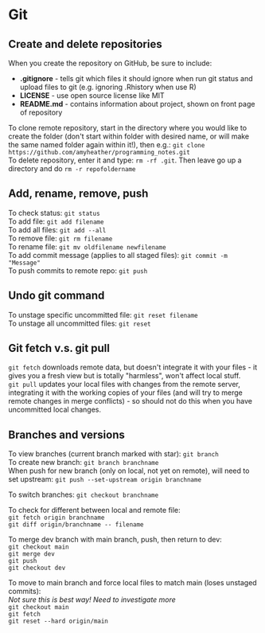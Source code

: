 # Git

## Create and delete repositories
When you create the repository on GitHub, be sure to include:  
* **.gitignore** - tells git which files it should ignore when run git status and upload files to git (e.g. ignoring .Rhistory when use R)  
* **LICENSE** - use open source license like MIT  
* **README.<area>md** - contains information about project, shown on front page of repository  

To clone remote repository, start in the directory where you would like to create the folder (don't start within folder with desired name, or will make the same named folder again within it!), then e.g.: `git clone https://github.com/amyheather/programming_notes.git`  
To delete repository, enter it and type: `rm -rf .git`. Then leave go up a directory and do `rm -r repofoldername`  

## Add, rename, remove, push
To check status: `git status`  
To add file: `git add filename`  
To add all files: `git add --all`  
To remove file: `git rm filename`  
To rename file: `git mv oldfilename newfilename`  
To add commit message (applies to all staged files): `git commit -m "Message"`  
To push commits to remote repo: `git push`  

## Undo git command  
To unstage specific uncommitted file: `git reset filename`  
To unstage all uncommitted files: `git reset`  

## Git fetch v.s. git pull  
`git fetch` downloads remote data, but doesn't integrate it with your files - it gives you a fresh view but is totally "harmless", won't affect local stuff.  
`git pull` updates your local files with changes from the remote server, integrating it with the working copies of your files (and will try to merge remote changes in merge conflicts) - so should not do this when you have uncommitted local changes.   

## Branches and versions
To view branches (current branch marked with star): `git branch`  
To create new branch: `git branch branchname`  
When push for new branch (only on local, not yet on remote), will need to set upstream: `git push --set-upstream origin branchname`  

To switch branches: `git checkout branchname`  

To check for different between local and remote file:  
`git fetch origin branchname`  
`git diff origin/branchname -- filename`  

To merge dev branch with main branch, push, then return to dev:  
`git checkout main`  
`git merge dev`  
`git push`  
`git checkout dev`  

To move to main branch and force local files to match main (loses unstaged commits):  
*Not sure this is best way! Need to investigate more*  
`git checkout main`  
`git fetch`  
`git reset --hard origin/main`